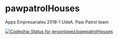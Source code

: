 # pawpatrolHouses
Apps Empresariales 2018-1 UdeA. Paw Patrol team

[ ![Codeship Status for jersonlopez/pawpatrolHouses](https://app.codeship.com/projects/a6178910-3835-0136-e49c-3e0052f26283/status?branch=master)](https://app.codeship.com/projects/289821)


